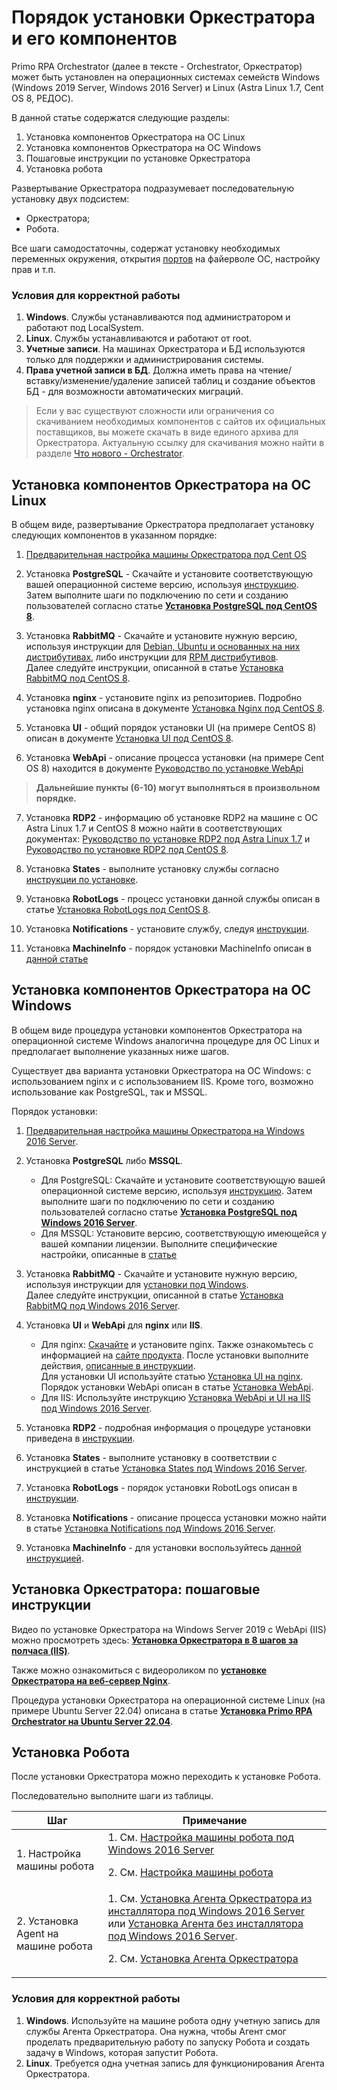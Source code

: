# Порядок установки Оркестратора и его компонентов

Primo RPA Orchestrator (далее в тексте - Orchestrator, Оркестратор) может быть установлен на операционных системах семейств Windows (Windows 2019 Server, Windows 2016 Server) и Linux (Astra Linux 1.7, Cent OS 8, РЕДОС).

В данной статье содержатся следующие разделы:

1. Установка компонентов Оркестратора на ОС Linux
2. Установка компонентов Оркестратора на ОС Windows
3. Пошаговые инструкции по установке Оркестратора
4. Установка робота

Развертывание Оркестратора подразумевает последовательную установку двух подсистем: 
* Оркестратора;
* Робота.

Все шаги самодостаточны, содержат установку необходимых переменных окружения, открытия [портов](http://docs.primo-rpa.ru/primo-rpa/orchestrator-new/install/install-ports) на файерволе ОС, настройку прав и т.п.

### Условия для корректной работы
1. **Windows**. Службы устанавливаются под администратором и работают под LocalSystem.
2. **Linux**. Службы устанавливаются и работают от root.
3. **Учетные записи**. На машинах Оркестратора и БД используются только для поддержки и администрирования системы.
4. **Права учетной записи в БД**. Должна иметь права на чтение/вставку/изменение/удаление записей таблиц и создание объектов БД - для возможности автоматических миграций.

> Если у вас существуют сложности или ограничения со скачиванием необходимых компонентов с сайтов их официальных поставщиков, вы можете скачать в виде единого архива для Оркестратора.
> Актуальную ссылку для скачивания можно найти в разделе [Что нового - Orchestrator](https://docs.primo-rpa.ru/primo-rpa/release-notes/orch).

## Установка компонентов Оркестратора на ОС Linux

В общем виде, развертывание Оркестратора предполагает установку следующих компонентов в указанном порядке:

1. [Предварительная настройка машины Оркестратора под Cent OS](https://docs.primo-rpa.ru/primo-rpa/orchestrator-new/install/linux/setting-up-machines-linux/presetting-orch-machine-linux)

2. Установка **PostgreSQL** - Скачайте и установите соответствующую вашей операционной системе версию, используя [инструкцию](https://www.postgresql.org/download/). Затем выполните шаги по подключению по сети и созданию пользователей согласно статье [**Установка PostgreSQL под CentOS 8**](https://docs.primo-rpa.ru/primo-rpa/orchestrator-new/install/linux/centos/postgres-centos).

3. Установка **RabbitMQ** - Скачайте и установите нужную версию, используя инструкции для [Debian, Ubuntu и основанных на них дистрибутивах](https://www.rabbitmq.com/docs/install-debian), либо инструкции для [RPM дистрибутивов](https://www.rabbitmq.com/docs/install-rpm).  
Далее следуйте инструкции, описанной в статье [Установка RabbitMQ под CentOS 8](https://docs.primo-rpa.ru/primo-rpa/orchestrator-new/install/linux/centos/rabbitmq-centos).

4. Установка **nginx** - установите nginx из репозиториев. Подробно установка nginx описана в документе [Установка Nginx под CentOS 8](https://docs.primo-rpa.ru/primo-rpa/orchestrator-new/install/linux/centos/nginx-centos).

5. Установка **UI** - общий порядок установки UI (на примере CentOS 8) описан в документе [Установка UI под CentOS 8](https://docs.primo-rpa.ru/primo-rpa/orchestrator-new/install/linux/centos/ui-centos).

6. Установка **WebApi** - описание процесса установки (на примере Cеnt OS 8) находится в документе [Руководство по установке WebApi](https://docs.primo-rpa.ru/primo-rpa/rchestrator-new/install/linux/centos/webapi-centos)

> **Дальнейшие пункты (6-10) могут выполняться в произвольном порядке.**

7. Установка **RDP2** - информацию об установке RDP2 на машине с ОС Astra Linux 1.7 и CentOS 8 можно найти в соответствующих документах: [Руководство по установке RDP2 под Astra Linux 1.7](https://docs.primo-rpa.ru/primo-rpa/orchestrator-new/install/linux/astra/RDP2-astra) и [Руководство по установке RDP2 под CentOS 8](https://docs.primo-rpa.ru/primo-rpa/orchestrator-new/install/linux/centos/rdp2-centos).

8. Установка **States** - выполните установку службы согласно [инструкции по установке](https://docs.primo-rpa.ru/primo-rpa/orchestrator-new/install/linux/centos/states-centos).

9. Установка **RobotLogs** - процесс установки данной службы описан в статье [Установка RobotLogs под CentOS 8](https://docs.primo-rpa.ru/primo-rpa/orchestrator-new/install/linux/centos/robotlogs-centos).

10. Установка **Notifications** - установите службу, следуя [инструкции](https://docs.primo-rpa.ru/primo-rpa/orchestrator-new/install/linux/centos/notifications-centos).

11. Установка **MachineInfo** - порядок установки MachineInfo описан в [данной статье](https://docs.primo-rpa.ru/primo-rpa/orchestrator-new/install/linux/centos/machineinfo-centos)



## Установка компонентов Оркестратора на ОС Windows

В общем виде процедура установки компонентов Оркестратора на операционной системе Windows аналогична процедуре для ОС Linux и предполагает выполнение указанных ниже шагов.

Существует два варианта установки Оркестратора на ОС Windows: с использованием nginx и с использованием IIS. 
Кроме того, возможно использование как PostgreSQL, так и MSSQL.

Порядок установки:

1. [Предварительная настройка машины Оркестратора на Windows 2016 Server](https://docs.primo-rpa.ru/primo-rpa/orchestrator-new/install/windows/setting-up-machines-win/presetting-orch-machine-win).

2. Установка **PostgreSQL** либо **MSSQL**. 
    * Для PostgreSQL: Скачайте и установите соответствующую вашей операционной системе версию, используя [инструкцию](https://www.postgresql.org/download/). Затем выполните шаги по подключению по сети и созданию пользователей согласно статье [**Установка PostgreSQL под Windows 2016 Server**](../../orchestrator-new/install/windows/postgres-windows.md).
    * Для MSSQL: Установите версию, соответствующую имеющейся у вашей компании лицензии. Выполните специфические настройки, описанные в [статье](https://docs.primo-rpa.ru/primo-rpa/orchestrator-new/install/windows/mssql-windows)  

3. Установка **RabbitMQ** - Скачайте и установите нужную версию, используя инструкции для [установки под Windows](https://www.rabbitmq.com/docs/install-windows).  
Далее следуйте инструкции, описанной в статье [Установка RabbitMQ под Windows 2016 Server](https://docs.primo-rpa.ru/primo-rpa/orchestrator-new/install/windows/rabbitmq-windows).

4. Установка **UI** и **WebApi** для **nginx** или **IIS**.
    * Для nginx: [Скачайте](https://nginx.org/ru/download.html) и установите nginx. Также ознакомьтесь с информацией на [сайте продукта](https://nginx.org/ru/docs/windows.html).
    После установки выполните действия, [описанные в инструкции](https://docs.primo-rpa.ru/primo-rpa/orchestrator-new/install/windows/nginx-windows).   
    Для установки UI используйте статью [Установка UI на nginx](https://docs.primo-rpa.ru/primo-rpa/orchestrator-new/install/windows/ui-nginx-windows).  
    Порядок установки WebApi описан в статье [Установка WebApi](https://docs.primo-rpa.ru/primo-rpa/orchestrator-new/install/windows/webapi-windows).  
    * Для IIS: Используйте инструкцию [Установка WebApi и UI на IIS под Windows 2016 Server](https://docs.primo-rpa.ru/primo-rpa/orchestrator-new/install/windows/webapi-ui-iis-windows).

5. Установка **RDP2** - подробная информация о процедуре установки приведена в [инструкции](https://docs.primo-rpa.ru/primo-rpa/orchestrator-new/install/windows/rdp2-windows).

6. Установка **States** - выполните установку в соответствии с инструкцией в статье [Установка States под Windows 2016 Server](https://docs.primo-rpa.ru/primo-rpa/orchestrator-new/install/windows/states-windows).

7. Установка **RobotLogs** - порядок установки RobotLogs описан в [инструкции](https://docs.primo-rpa.ru/primo-rpa/orchestrator-new/install/windows/robotlogs-windows).

8. Установка **Notifications** - описание процесса установки можно найти в статье [Установка Notifications под Windows 2016 Server](https://docs.primo-rpa.ru/primo-rpa/orchestrator-new/install/windows/notifications-windows).

9. Установка **MachineInfo** - для установки воспользуйтесь [данной инструкцией](https://docs.primo-rpa.ru/primo-rpa/orchestrator-new/install/windows/machineinfo-windows).


## Установка Оркестратора: пошаговые инструкции

Видео по установке Оркестратора на Windows Server 2019 с WebApi (IIS) можно просмотреть здесь:  [**Установка Оркестратора в 8 шагов за полчаса (IIS)**](https://rutube.ru/video/9bb248ccced157536cbf8af50b038012/).

Также можно ознакомиться с видеороликом по [**установке Оркестратора на веб-сервер Nginx**](https://rutube.ru/video/53ac25d2c3128bdd6cea7d055e88255b/).

Процедура установки Оркестратора на операционной системе Linux (на примере Ubuntu Server 22.04) описана в статье [**Установка Primo RPA Orchestrator на Ubuntu Server 22.04**](https://docs.primo-rpa.ru/primo-rpa/orchestrator-new/install/linux/install-on-ubuntu).


## Установка Робота

После установки Оркестратора можно переходить к установке Робота. 

Последовательно выполните шаги из таблицы.

| Шаг                                              | Примечание     |
| ------------------------------------------------ | -------------- |
| 1. Настройка машины робота                       | 1. См. [Настройка машины робота под Windows 2016 Server](https://docs.primo-rpa.ru/primo-rpa/orchestrator-new/install/windows/setting-up-machines-win/presetting-robot-machine-win) <p>2. См. [Настройка машины робота](https://docs.primo-rpa.ru/primo-rpa/orchestrator-new/install/linux/setting-up-machines-linux/presetting-robot-machine-linux) </p> |  
| 2. Установка Agent на машине робота              | 1. См. [Установка Агента Оркестратора из инсталлятора под Windows 2016 Server](https://docs.primo-rpa.ru/primo-rpa/orchestrator-new/install/windows/setting-up-machines-win/agentinstaller-win) или [Установка Агента без инсталлятора под Windows 2016 Server](https://docs.primo-rpa.ru/primo-rpa/orchestrator-new/install/windows/setting-up-machines-win/appendix-win). <p> 2. См. [Установка Агента Оркестратора](../../orchestrator-new/install/linux/setting-up-machines-linux/agentinstall.md) </p> |  

### Условия для корректной работы

1. **Windows**. Используйте на машине робота одну учетную запись для службы Агента Оркестратора. Она нужна, чтобы Агент смог проделать предварительную работу по запуску Робота и создать задачу в Windows, которая запустит Робота.
2. **Linux**. Требуется одна учетная запись для функционирования Агента Оркестратора.